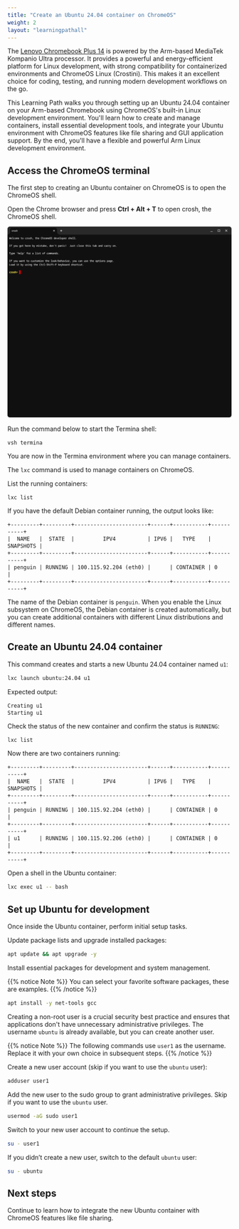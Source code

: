 ```yaml
---
title: "Create an Ubuntu 24.04 container on ChromeOS"
weight: 2
layout: "learningpathall"
---
```


The [Lenovo Chromebook Plus 14](https://www.bestbuy.com/site/lenovo-chromebook-plus-14-oled-2k-touchscreen-laptop-mediatek-kompanio-ultra-16gb-memory-256gb-ufs-seashell/6630493.p?skuId=6630493&intl=nosplash) is powered by the Arm-based MediaTek Kompanio Ultra processor. It provides a powerful and energy-efficient platform for Linux development, with strong compatibility for containerized environments and ChromeOS Linux (Crostini). This makes it an excellent choice for coding, testing, and running modern development workflows on the go.

This Learning Path walks you through setting up an Ubuntu 24.04 container on your Arm-based Chromebook using ChromeOS's built-in Linux development environment. You'll learn how to create and manage containers, install essential development tools, and integrate your Ubuntu environment with ChromeOS features like file sharing and GUI application support. By the end, you'll have a flexible and powerful Arm Linux development environment.

## Access the ChromeOS terminal

The first step to creating an Ubuntu container on ChromeOS is to open the ChromeOS shell.

Open the Chrome browser and press **Ctrl + Alt + T** to open crosh, the ChromeOS shell.

![ChromeOS shell #center](_images/chromeos-shell.png "ChromeOS shell")

Run the command below to start the Termina shell:

```console
vsh termina
```

You are now in the Termina environment where you can manage containers.

The `lxc` command is used to manage containers on ChromeOS. 

List the running containers:

```console
lxc list
```

If you have the default Debian container running, the output looks like:

```output
+---------+---------+-----------------------+------+-----------+-----------+
|  NAME   |  STATE  |         IPV4          | IPV6 |   TYPE    | SNAPSHOTS |
+---------+---------+-----------------------+------+-----------+-----------+
| penguin | RUNNING | 100.115.92.204 (eth0) |      | CONTAINER | 0         |
+---------+---------+-----------------------+------+-----------+-----------+
```

The name of the Debian container is `penguin`. When you enable the Linux subsystem on ChromeOS, the Debian container is created automatically, but you can create additional containers with different Linux distributions and different names.

## Create an Ubuntu 24.04 container

This command creates and starts a new Ubuntu 24.04 container named `u1`:

```bash
lxc launch ubuntu:24.04 u1
```

Expected output:

```output
Creating u1
Starting u1 
```

Check the status of the new container and confirm the status is `RUNNING`:

```bash
lxc list
```

Now there are two containers running:

```output
+---------+---------+-----------------------+------+-----------+-----------+
|  NAME   |  STATE  |         IPV4          | IPV6 |   TYPE    | SNAPSHOTS |
+---------+---------+-----------------------+------+-----------+-----------+
| penguin | RUNNING | 100.115.92.204 (eth0) |      | CONTAINER | 0         |
+---------+---------+-----------------------+------+-----------+-----------+
| u1      | RUNNING | 100.115.92.206 (eth0) |      | CONTAINER | 0         |
+---------+---------+-----------------------+------+-----------+-----------+
```

Open a shell in the Ubuntu container:

```bash
lxc exec u1 -- bash
```

## Set up Ubuntu for development

Once inside the Ubuntu container, perform initial setup tasks. 

Update package lists and upgrade installed packages:

```bash
apt update && apt upgrade -y
```

Install essential packages for development and system management. 

{{% notice Note %}}
You can select your favorite software packages, these are examples.
{{% /notice %}}


```bash
apt install -y net-tools gcc
```

Creating a non-root user is a crucial security best practice and ensures that applications don't have unnecessary administrative privileges. The username `ubuntu` is already available, but you can create another user.

{{% notice Note %}}
The following commands use `user1` as the username. Replace it with your own choice in subsequent steps.
{{% /notice %}}

Create a new user account (skip if you want to use the `ubuntu` user):

```bash
adduser user1
```

Add the new user to the sudo group to grant administrative privileges. Skip if you want to use the `ubuntu` user.

```bash
usermod -aG sudo user1
```

Switch to your new user account to continue the setup.

```bash
su - user1
```

If you didn’t create a new user, switch to the default `ubuntu` user:

```bash
su - ubuntu
```

## Next steps

Continue to learn how to integrate the new Ubuntu container with ChromeOS features like file sharing.